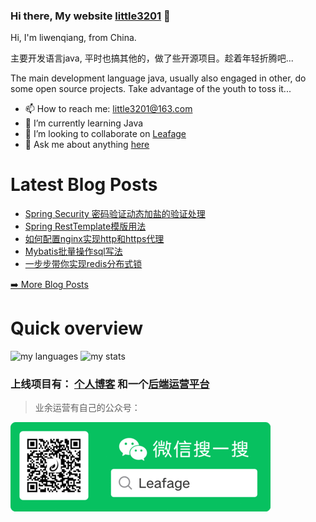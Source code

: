 
<!--
**little3201/little3201** is a ✨ _special_ ✨ repository because its `README.md` (this file) appears on your GitHub profile.

Here are some ideas to get you started:

- 🔭 I’m currently working on ichiane
- 🌱 I’m currently learning java、go、vue3
- 👯 I’m looking to collaborate on ...
- 🤔 I’m looking for help with ...
- 💬 Ask me about anything
- 📫 How to reach me: little3201@163.com
- 😄 Pronouns: he
- ⚡ Fun fact: ...
-->
### Hi there, My website [little3201](https://www.leafage.top) 👋

Hi, I'm liwenqiang, from China.

主要开发语言java, 平时也搞其他的，做了些开源项目。趁着年轻折腾吧... 

The main development language java, usually also engaged in other, do some open source projects. Take advantage of the youth to toss it...

- 📫 How to reach me: little3201@163.com
- 🌱 I’m currently learning Java
- 👯 I’m looking to collaborate on [Leafage](https://github.com/little3201/leafage-pw)
- 💬 Ask me about anything [here](https://github.com/little3201/little3201/issues)

# Latest Blog Posts
- [Spring Security 密码验证动态加盐的验证处理](https://www.leafage.top/posts/detail/21697I2R)
- [Spring RestTemplate模版用法](https://www.leafage.top/posts/detail/2166UU6X)
- [如何配置nginx实现http和https代理](https://www.leafage.top/posts/detail/20C25YW6T)
- [Mybatis批量操作sql写法](https://www.leafage.top/posts/detail/20815YW6T)
- [一步步带你实现redis分布式锁](https://www.leafage.top/posts/detail/20824ZB0N)
<p><a href="https://www.leafage.top" target="_blank">➡️ More Blog Posts</a></p>

# Quick overview
<span>
  <img src="https://github-readme-stats.vercel.app/api/top-langs/?username=little3201&layout=compact" alt="my languages" />
  <img src="https://github-readme-stats.vercel.app/api?username=little3201&show_icons=true&line_height=27" alt="my stats" />
</span>

### 上线项目有： [个人博客](https://www.leafage.top) 和一个[后端运营平台](https://console.leafage.top)

> 业余运营有自己的公众号：

<img alt="Leafage Logo" src="./leafage-wechat.png">
